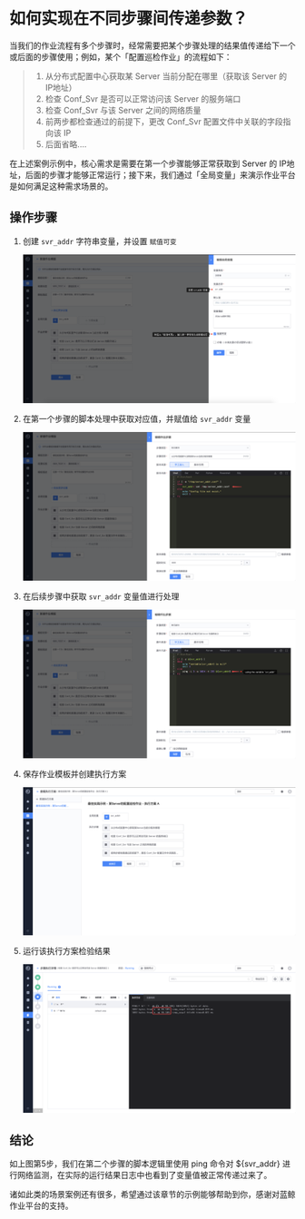# 如何实现在不同步骤间传递参数？

当我们的作业流程有多个步骤时，经常需要把某个步骤处理的结果值传递给下一个或后面的步骤使用；例如，某个「配置巡检作业」的流程如下：

> 1. 从分布式配置中心获取某 Server 当前分配在哪里（获取该 Server 的 IP地址）
> 2. 检查 Conf_Svr 是否可以正常访问该 Server 的服务端口
> 3. 检查 Conf_Svr 与该 Server 之间的网络质量
> 4. 前两步都检查通过的前提下，更改 Conf_Svr 配置文件中关联的字段指向该 IP
> 5. 后面省略....

在上述案例示例中，核心需求是需要在第一个步骤能够正常获取到 Server 的 IP地址，后面的步骤才能够正常运行；接下来，我们通过「全局变量」来演示作业平台是如何满足这种需求场景的。

## 操作步骤

1. 创建 `svr_addr` 字符串变量，并设置 `赋值可变`

   ![image-20200504022002494](media/image-20200504022002494.png)

2. 在第一个步骤的脚本处理中获取对应值，并赋值给 `svr_addr` 变量

   ![image-20200504022148538](media/image-20200504022148538.png)

3. 在后续步骤中获取 `svr_addr` 变量值进行处理

   ![image-20200504022307497](media/image-20200504022307497.png)

4. 保存作业模板并创建执行方案

   ![image-20200504022521545](media/image-20200504022521545.png)

5. 运行该执行方案检验结果

   ![image-20200504022826017](media/image-20200504022826017.png)

## 结论

如上图第5步，我们在第二个步骤的脚本逻辑里使用 ping 命令对 ${svr_addr} 进行网络监测，在实际的运行结果日志中也看到了变量值被正常传递过来了。

诸如此类的场景案例还有很多，希望通过该章节的示例能够帮助到你，感谢对蓝鲸作业平台的支持。